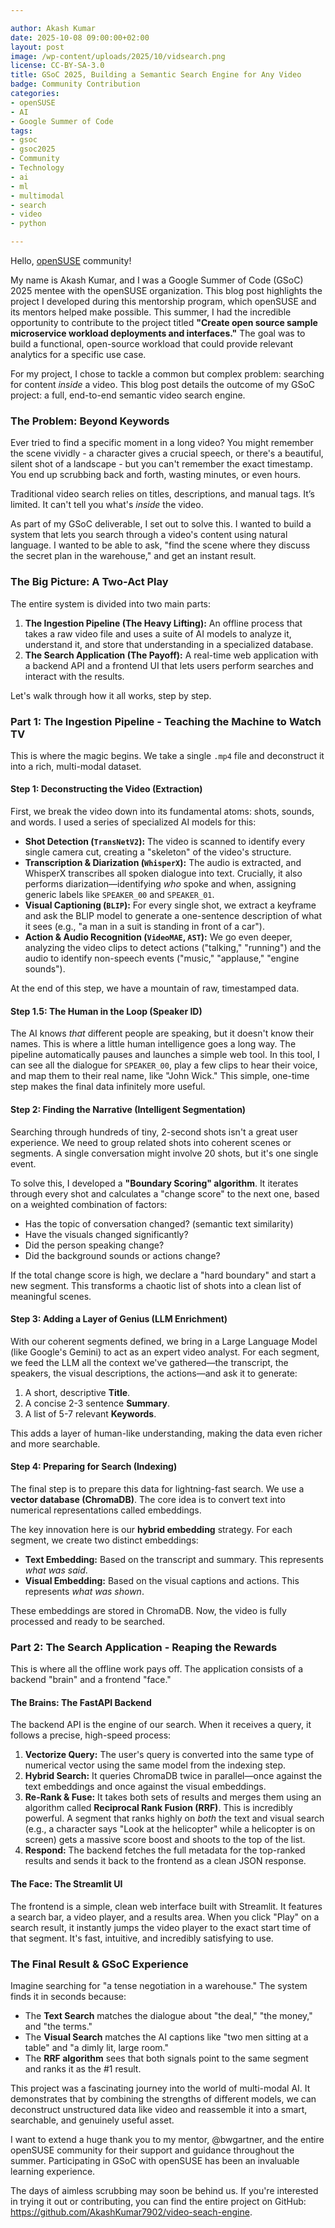 ```yaml
---

author: Akash Kumar
date: 2025-10-08 09:00:00+02:00
layout: post
image: /wp-content/uploads/2025/10/vidsearch.png
license: CC-BY-SA-3.0
title: GSoC 2025, Building a Semantic Search Engine for Any Video
badge: Community Contribution
categories:
- openSUSE
- AI
- Google Summer of Code
tags:
- gsoc
- gsoc2025
- Community
- Technology
- ai
- ml
- multimodal
- search
- video
- python

---
```


Hello, [openSUSE](https://www.opensuse.org/) community! 

My name is Akash Kumar, and I was a Google Summer of Code (GSoC) 2025 mentee with the openSUSE organization. This blog post highlights the project I developed during this mentorship program, which openSUSE and its mentors helped make possible. This summer, I had the incredible opportunity to contribute to the project titled **"Create open source sample microservice workload deployments and interfaces."** The goal was to build a functional, open-source workload that could provide relevant analytics for a specific use case.

For my project, I chose to tackle a common but complex problem: searching for content *inside* a video. This blog post details the outcome of my GSoC project: a full, end-to-end semantic video search engine.

### **The Problem: Beyond Keywords**

Ever tried to find a specific moment in a long video? You might remember the scene vividly - a character gives a crucial speech, or there's a beautiful, silent shot of a landscape - but you can't remember the exact timestamp. You end up scrubbing back and forth, wasting minutes, or even hours.

Traditional video search relies on titles, descriptions, and manual tags. It’s limited. It can't tell you what's *inside* the video.

As part of my GSoC deliverable, I set out to solve this. I wanted to build a system that lets you search through a video's content using natural language. I wanted to be able to ask, "find the scene where they discuss the secret plan in the warehouse," and get an instant result.

### **The Big Picture: A Two-Act Play**

The entire system is divided into two main parts:

1.  **The Ingestion Pipeline (The Heavy Lifting):** An offline process that takes a raw video file and uses a suite of AI models to analyze it, understand it, and store that understanding in a specialized database.
2.  **The Search Application (The Payoff):** A real-time web application with a backend API and a frontend UI that lets users perform searches and interact with the results.

Let's walk through how it all works, step by step.

### **Part 1: The Ingestion Pipeline - Teaching the Machine to Watch TV**

This is where the magic begins. We take a single `.mp4` file and deconstruct it into a rich, multi-modal dataset.

#### **Step 1: Deconstructing the Video (Extraction)**

First, we break the video down into its fundamental atoms: shots, sounds, and words. I used a series of specialized AI models for this:

*   **Shot Detection (`TransNetV2`):** The video is scanned to identify every single camera cut, creating a "skeleton" of the video's structure.
*   **Transcription & Diarization (`WhisperX`):** The audio is extracted, and WhisperX transcribes all spoken dialogue into text. Crucially, it also performs diarization—identifying *who* spoke and when, assigning generic labels like `SPEAKER_00` and `SPEAKER_01`.
*   **Visual Captioning (`BLIP`):** For every single shot, we extract a keyframe and ask the BLIP model to generate a one-sentence description of what it sees (e.g., "a man in a suit is standing in front of a car").
*   **Action & Audio Recognition (`VideoMAE`, `AST`):** We go even deeper, analyzing the video clips to detect actions ("talking," "running") and the audio to identify non-speech events ("music," "applause," "engine sounds").

At the end of this step, we have a mountain of raw, timestamped data.

#### **Step 1.5: The Human in the Loop (Speaker ID)**

The AI knows *that* different people are speaking, but it doesn't know their names. This is where a little human intelligence goes a long way. The pipeline automatically pauses and launches a simple web tool. In this tool, I can see all the dialogue for `SPEAKER_00`, play a few clips to hear their voice, and map them to their real name, like "John Wick." This simple, one-time step makes the final data infinitely more useful.

#### **Step 2: Finding the Narrative (Intelligent Segmentation)**

Searching through hundreds of tiny, 2-second shots isn't a great user experience. We need to group related shots into coherent scenes or segments. A single conversation might involve 20 shots, but it's one single event.

To solve this, I developed a **"Boundary Scoring" algorithm**. It iterates through every shot and calculates a "change score" to the next one, based on a weighted combination of factors:
*   Has the topic of conversation changed? (semantic text similarity)
*   Have the visuals changed significantly?
*   Did the person speaking change?
*   Did the background sounds or actions change?

If the total change score is high, we declare a "hard boundary" and start a new segment. This transforms a chaotic list of shots into a clean list of meaningful scenes.

#### **Step 3: Adding a Layer of Genius (LLM Enrichment)**

With our coherent segments defined, we bring in a Large Language Model (like Google's Gemini) to act as an expert video analyst. For each segment, we feed the LLM all the context we've gathered—the transcript, the speakers, the visual descriptions, the actions—and ask it to generate:

1.  A short, descriptive **Title**.
2.  A concise 2-3 sentence **Summary**.
3.  A list of 5-7 relevant **Keywords**.

This adds a layer of human-like understanding, making the data even richer and more searchable.

#### **Step 4: Preparing for Search (Indexing)**

The final step is to prepare this data for lightning-fast search. We use a **vector database (ChromaDB)**. The core idea is to convert text into numerical representations called embeddings.

The key innovation here is our **hybrid embedding** strategy. For each segment, we create two distinct embeddings:
*   **Text Embedding:** Based on the transcript and summary. This represents *what was said*.
*   **Visual Embedding:** Based on the visual captions and actions. This represents *what was shown*.

These embeddings are stored in ChromaDB. Now, the video is fully processed and ready to be searched.

### **Part 2: The Search Application - Reaping the Rewards**

This is where all the offline work pays off. The application consists of a backend "brain" and a frontend "face."

#### **The Brains: The FastAPI Backend**

The backend API is the engine of our search. When it receives a query, it follows a precise, high-speed process:

1.  **Vectorize Query:** The user's query is converted into the same type of numerical vector using the same model from the indexing step.
2.  **Hybrid Search:** It queries ChromaDB twice in parallel—once against the text embeddings and once against the visual embeddings.
3.  **Re-Rank & Fuse:** It takes both sets of results and merges them using an algorithm called **Reciprocal Rank Fusion (RRF)**. This is incredibly powerful. A segment that ranks highly on *both* the text and visual search (e.g., a character says "Look at the helicopter" while a helicopter is on screen) gets a massive score boost and shoots to the top of the list.
4.  **Respond:** The backend fetches the full metadata for the top-ranked results and sends it back to the frontend as a clean JSON response.

#### **The Face: The Streamlit UI**

The frontend is a simple, clean web interface built with Streamlit. It features a search bar, a video player, and a results area. When you click "Play" on a search result, it instantly jumps the video player to the exact start time of that segment. It's fast, intuitive, and incredibly satisfying to use.

### **The Final Result & GSoC Experience**

Imagine searching for "a tense negotiation in a warehouse." The system finds it in seconds because:
*   The **Text Search** matches the dialogue about "the deal," "the money," and "the terms."
*   The **Visual Search** matches the AI captions like "two men sitting at a table" and "a dimly lit, large room."
*   The **RRF algorithm** sees that both signals point to the same segment and ranks it as the #1 result.

This project was a fascinating journey into the world of multi-modal AI. It demonstrates that by combining the strengths of different models, we can deconstruct unstructured data like video and reassemble it into a smart, searchable, and genuinely useful asset.

I want to extend a huge thank you to my mentor, @bwgartner, and the entire openSUSE community for their support and guidance throughout the summer. Participating in GSoC with openSUSE has been an invaluable learning experience.

The days of aimless scrubbing may soon be behind us. If you're interested in trying it out or contributing, you can find the entire project on GitHub: <https://github.com/AkashKumar7902/video-seach-engine>.

